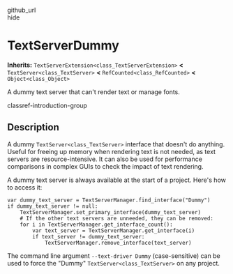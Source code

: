 github\_url  
hide

# TextServerDummy

**Inherits:** `TextServerExtension<class_TextServerExtension>` **&lt;**
`TextServer<class_TextServer>` **&lt;** `RefCounted<class_RefCounted>`
**&lt;** `Object<class_Object>`

A dummy text server that can't render text or manage fonts.

classref-introduction-group

## Description

A dummy `TextServer<class_TextServer>` interface that doesn't do
anything. Useful for freeing up memory when rendering text is not
needed, as text servers are resource-intensive. It can also be used for
performance comparisons in complex GUIs to check the impact of text
rendering.

A dummy text server is always available at the start of a project.
Here's how to access it:

    var dummy_text_server = TextServerManager.find_interface("Dummy")
    if dummy_text_server != null:
        TextServerManager.set_primary_interface(dummy_text_server)
        # If the other text servers are unneeded, they can be removed:
        for i in TextServerManager.get_interface_count():
            var text_server = TextServerManager.get_interface(i)
            if text_server != dummy_text_server:
                TextServerManager.remove_interface(text_server)

The command line argument `--text-driver Dummy` (case-sensitive) can be
used to force the "Dummy" `TextServer<class_TextServer>` on any project.
